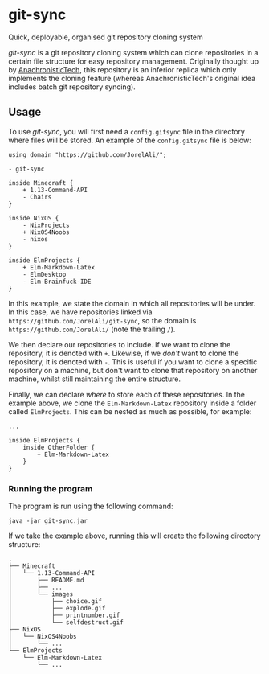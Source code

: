 # git-sync 
Quick, deployable, organised git repository cloning system

_git-sync_ is a git repository cloning system which can clone repositories in a certain file structure for easy repository management. Originally thought up by [AnachronisticTech](https://github.com/AnachronisticTech/git-sync), this repository is an inferior replica which only implements the cloning feature (whereas AnachronisticTech's original idea includes batch git repository syncing).

## Usage

To use _git-sync_, you will first need a `config.gitsync` file in the directory where files will be stored. An example of the `config.gitsync` file is below:

```
using domain "https://github.com/JorelAli/";

- git-sync

inside Minecraft {
    + 1.13-Command-API
    - Chairs
}

inside NixOS {
    - NixProjects
    + NixOS4Noobs
    - nixos
}

inside ElmProjects {
    + Elm-Markdown-Latex
    - ElmDesktop
    - Elm-Brainfuck-IDE
}
```

In this example, we state the domain in which all repositories will be under. In this case, we have repositories linked via `https://github.com/JorelAli/git-sync`, so the domain is `https://github.com/JorelAli/` (note the trailing `/`).

We then declare our repositories to include. If we want to clone the repository, it is denoted with `+`. Likewise, if we _don't_ want to clone the repository, it is denoted with `-`. This is useful if you want to clone a specific repository on a machine, but don't want to clone that repository on another machine, whilst still maintaining the entire structure.

Finally, we can declare _where_ to store each of these repositories. In the example above, we clone the `Elm-Markdown-Latex` repository inside a folder called `ElmProjects`. This can be nested as much as possible, for example:

```
...

inside ElmProjects {
    inside OtherFolder {
        + Elm-Markdown-Latex
    }
}
```

### Running the program

The program is run using the following command:

```
java -jar git-sync.jar
```

If we take the example above, running this will create the following directory structure:

```
.
├── Minecraft 
│   └── 1.13-Command-API 
│       ├── README.md 
│       ├── ... 
│       └── images 
│           ├── choice.gif
│           ├── explode.gif
│           ├── printnumber.gif
│           └── selfdestruct.gif
├── NixOS 
│   └── NixOS4Noobs          
│       └── ...
└── ElmProjects
    └── Elm-Markdown-Latex
        └── ...
```

